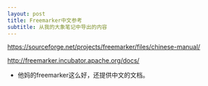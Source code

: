 ```yaml
---
layout: post
title: Freemarker中文参考
subtitle: 从我的大象笔记中导出的内容
---
```


https://sourceforge.net/projects/freemarker/files/chinese-manual/

http://freemarker.incubator.apache.org/docs/

- 他妈的freemarker这么好，还提供中文的文档。
